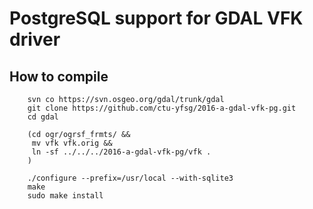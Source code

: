 PostgreSQL support for GDAL VFK driver
======================================

How to compile
--------------

        svn co https://svn.osgeo.org/gdal/trunk/gdal
        git clone https://github.com/ctu-yfsg/2016-a-gdal-vfk-pg.git
        cd gdal
        
        (cd ogr/ogrsf_frmts/ &&
         mv vfk vfk.orig &&
         ln -sf ../../../2016-a-gdal-vfk-pg/vfk .
        )
        
        ./configure --prefix=/usr/local --with-sqlite3
        make
        sudo make install